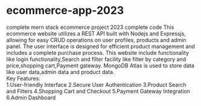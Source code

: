 # ecommerce-app-2023
complete mern stack ecommerce project 2023 complete code
This ecommerce website utilizes a REST API built with Nodejs and Expressjs, allowing for easy CRUD operations on user profiles, products and admin panel. The user interface is designed for efficient product management and includes a complete purchase process. This website include functionality like login functionality,Search and filter facility like filter by category and price,shopping cart,Payment gateway. MongoDB Atlas is used to store data like user data,admin data and product data.                                
Key Features:                                                           
1.User-friendly Interface 
2.Secure User Authentication
3.Product Search and Filters
4.Shopping Cart and Checkout
5.Payment Gateway Integration
6.Admin Dashboard
 
 
